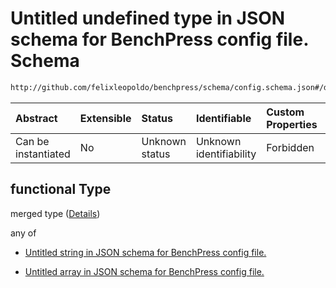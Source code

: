 # Untitled undefined type in JSON schema for BenchPress config file. Schema

```txt
http://github.com/felixleopoldo/benchpress/schema/config.schema.json#/definitions/mcmc_traj_plots/items/properties/functional
```



| Abstract            | Extensible | Status         | Identifiable            | Custom Properties | Additional Properties | Access Restrictions | Defined In                                                       |
| :------------------ | :--------- | :------------- | :---------------------- | :---------------- | :-------------------- | :------------------ | :--------------------------------------------------------------- |
| Can be instantiated | No         | Unknown status | Unknown identifiability | Forbidden         | Allowed               | none                | [config.schema.json*](config.schema.json "open original schema") |

## functional Type

merged type ([Details](config-definitions-mcmc_traj_plots-items-properties-functional.md))

any of

*   [Untitled string in JSON schema for BenchPress config file.](config-definitions-mcmc_traj_plots-items-properties-functional-anyof-0.md "check type definition")

*   [Untitled array in JSON schema for BenchPress config file.](config-definitions-mcmc_traj_plots-items-properties-functional-anyof-1.md "check type definition")
